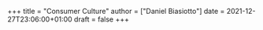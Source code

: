 +++
title = "Consumer Culture"
author = ["Daniel Biasiotto"]
date = 2021-12-27T23:06:00+01:00
draft = false
+++
